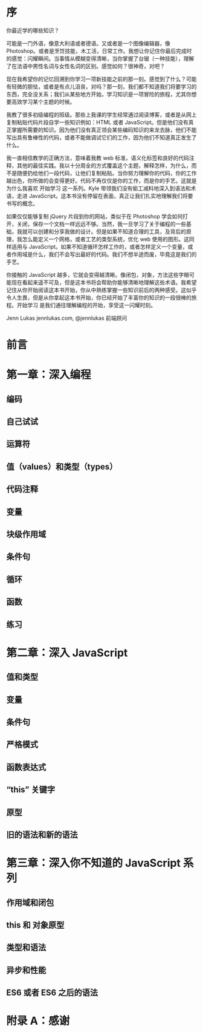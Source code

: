 # 序
你最近学的哪些知识？

可能是一门外语，像意大利语或者德语。又或者是一个图像编辑器，像 Photoshop。或者是烹饪技能，木工活，日常工作。我想让你记住你最后完成时的感觉：闪耀瞬间。当事情从模糊变得清晰，当你掌握了台锯（一种技能），理解了在法语中男性名词与女性名词的区别。感觉如何？很神奇，对吧？

现在我希望你的记忆回溯到你学习一项新技能之前的那一刻。感觉到了什么？可能有轻微的胆怯，或者是有点儿沮丧，对吗？那一刻，我们都不知道我们将要学习的东西，完全没关系；我们从某些地方开始，学习知识是一项冒险的旅程，尤其你想要高效学习某个主题的时候。

我教了很多初级编程的班级。那些上我课的学生经常通过阅读博客，或者是从网上复制粘贴代码片段自学一些知识例如：HTML 或者 JavaScript。但是他们没有真正掌握所需要的知识。因为他们没有真正领会某些编码知识的来龙去脉，他们不能写出具有鲁棒性的代码，或者不能做调试它们的工作，因为他们不知道真正发生了什么。

我一直相信教学的正确方法，意味着我教 web 标准，语义化标签和良好的代码注释，其他的最佳实践。我以十分周全的方式覆盖这个主题，解释怎样，为什么，而不是随便扔给他们一段代码，让他们复制粘贴。当你努力理解你的代码，你的工作越出色，你所做的会变得更好。代码不再仅仅是你的工作，而是你的手艺。这就是为什么我喜欢 开始学习 这一系列。Kyle 带领我们没有偷工减料地深入到语法和术语，走进 JavaScript。这本书没有停留在表面，真正让我们扎实地理解我们将要书写的概念。
 
如果仅仅能够复制 jQuery 片段到你的网站，类似于在 Photoshop 学会如何打开，关闭，保存一个文档一样远远不够。当然，我一旦学习了关于编程的一些基础，我就可以创建和分享我做的设计。但是如果不知道合理的工具，及背后的原理，我怎么能定义一个网格，或者工艺的类型系统，优化 web 使用的图形。这同样适用与 JavaScript。如果不知道循环怎样工作的，或者怎样定义一个变量，或者作用域是什么，我们不会写出最好的代码。我们不想半途而废，毕竟这是我们的手艺。

你接触的 JavaScript 越多，它就会变得越清晰。像闭包，对象，方法这些字眼可能现在看起来遥不可及，但是这本书将会帮助你能够清晰地理解这些术语。我希望记住从你开始阅读这本书开始，你从中熟练掌握一些知识前后的两种感受。这似乎令人生畏，但是从你拿起这本书开始，你已经开始了丰富你的知识的一段很棒的旅程。开始学习 是我们通往理解编程的开始，享受这一闪耀时刻。

Jenn Lukas
jennlukas.com, @jennlukas
前端顾问
# 前言
# 第一章：深入编程
## 编码
## 自己试试
## 运算符
## 值（values）和类型（types）
## 代码注释
## 变量
## 块级作用域
## 条件句
## 循环
## 函数
## 练习
# 第二章：深入 JavaScript
## 值和类型
## 变量
## 条件句
## 严格模式
## 函数表达式
## “this” 关键字
## 原型
## 旧的语法和新的语法
## 
# 第三章：深入你不知道的 JavaScript 系列
## 作用域和闭包
## this 和 对象原型
## 类型和语法
## 异步和性能
## ES6 或者 ES6 之后的语法
# 附录 A：感谢